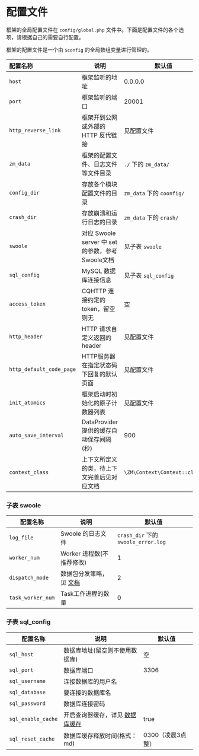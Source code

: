 # 配置文件

框架的全局配置文件在 `config/global.php` 文件中。下面是配置文件的各个选项，请根据自己的需要自行配置。

框架的配置文件是一个由 `$config` 的全局数组变量进行管理的。

| 配置名称                 | 说明                                             | 默认值                       |
| :----------------------- | ------------------------------------------------ | ---------------------------- |
| `host`                   | 框架监听的地址                                   | 0.0.0.0                      |
| `port`                   | 框架监听的端口                                   | 20001                        |
| `http_reverse_link`      | 框架开到公网或外部的 HTTP 反代链接               | 见配置文件                   |
| `zm_data`                | 框架的配置文件、日志文件等文件目录               | `./` 下的 `zm_data/`         |
| `config_dir`             | 存放各个模块配置文件的目录                       | `zm_data` 下的 `coonfig/`    |
| `crash_dir`              | 存放崩溃和运行日志的目录                         | `zm_data` 下的 `crash/`      |
| `swoole`                 | 对应 Swoole server 中 set 的参数，参考Swoole文档 | 见子表 `swoole`              |
| `sql_config`             | MySQL 数据库连接信息                             | 见子表 `sql_config`          |
| `access_token`           | CQHTTP 连接约定的token，留空则无                 | 空                           |
| `http_header`            | HTTP 请求自定义返回的header                      | 见配置文件                   |
| `http_default_code_page` | HTTP服务器在指定状态码下回复的默认页面           | 见配置文件                   |
| `init_atomics`           | 框架启动时初始化的原子计数器列表                 | 见配置文件                   |
| `auto_save_interval`     | DataProvider 提供的缓存自动保存间隔(秒)          | 900                          |
| `context_class`          | 上下文所定义的类，待上下文完善后见对应文档       | `\ZM\Context\Context::class` |

### 子表 **swoole**

| 配置名称          | 说明                                                         | 默认值                              |
| ----------------- | ------------------------------------------------------------ | ----------------------------------- |
| `log_file`        | Swoole 的日志文件                                            | `crash_dir` 下的 `swoole_error.log` |
| `worker_num`      | Worker 进程数(不推荐修改)                                    | 1                                   |
| `dispatch_mode`   | 数据包分发策略，见 [文档](https://wiki.swoole.com/#/server/setting?id=dispatch_mode) | 2                                   |
| `task_worker_num` | Task工作进程的数量                                           | 0                                   |



### 子表 **sql_config**

| 配置名称           | 说明                                | 默认值            |
| ------------------ | ----------------------------------- | ----------------- |
| `sql_host`         | 数据库地址(留空则不使用数据库)      | 空                |
| `sql_port`         | 数据库端口                          | 3306              |
| `sql_username`     | 连接数据库的用户名                  |                   |
| `sql_database`     | 要连接的数据库名                    |                   |
| `sql_password`     | 数据库连接密码                      |                   |
| `sql_enable_cache` | 开启查询器缓存，详见 [数据库缓存]() | true              |
| `sql_reset_cache`  | 数据库缓存释放时间(格式：md)        | 0300（凌晨3点整） |

